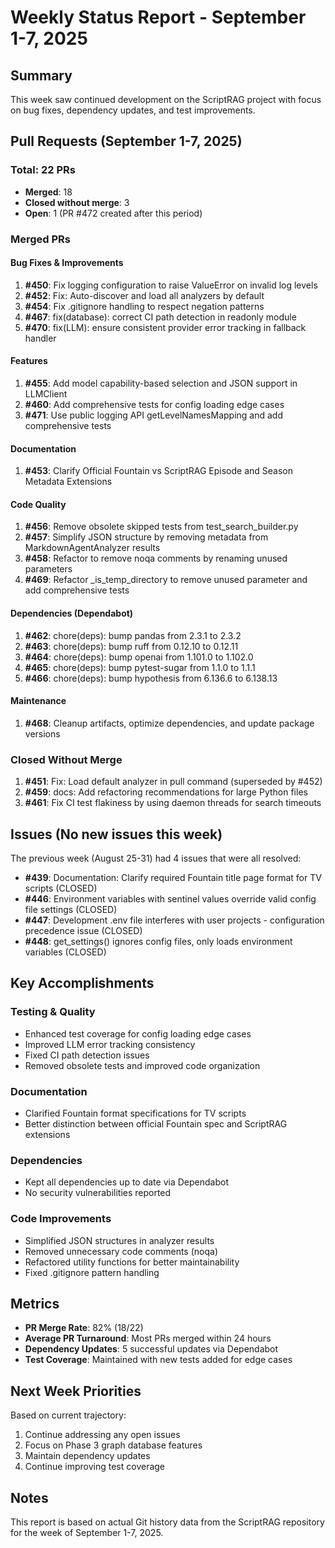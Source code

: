 # Weekly Status Report - September 1-7, 2025

## Summary

This week saw continued development on the ScriptRAG project with focus on bug fixes, dependency updates, and test improvements.

## Pull Requests (September 1-7, 2025)

### Total: 22 PRs

- **Merged**: 18
- **Closed without merge**: 3
- **Open**: 1 (PR #472 created after this period)

### Merged PRs

#### Bug Fixes & Improvements

1. **#450**: Fix logging configuration to raise ValueError on invalid log levels
2. **#452**: Fix: Auto-discover and load all analyzers by default
3. **#454**: Fix .gitignore handling to respect negation patterns
4. **#467**: fix(database): correct CI path detection in readonly module
5. **#470**: fix(LLM): ensure consistent provider error tracking in fallback handler

#### Features

1. **#455**: Add model capability-based selection and JSON support in LLMClient
2. **#460**: Add comprehensive tests for config loading edge cases
3. **#471**: Use public logging API getLevelNamesMapping and add comprehensive tests

#### Documentation

1. **#453**: Clarify Official Fountain vs ScriptRAG Episode and Season Metadata Extensions

#### Code Quality

1. **#456**: Remove obsolete skipped tests from test_search_builder.py
2. **#457**: Simplify JSON structure by removing metadata from MarkdownAgentAnalyzer results
3. **#458**: Refactor to remove noqa comments by renaming unused parameters
4. **#469**: Refactor _is_temp_directory to remove unused parameter and add comprehensive tests

#### Dependencies (Dependabot)

1. **#462**: chore(deps): bump pandas from 2.3.1 to 2.3.2
2. **#463**: chore(deps): bump ruff from 0.12.10 to 0.12.11
3. **#464**: chore(deps): bump openai from 1.101.0 to 1.102.0
4. **#465**: chore(deps): bump pytest-sugar from 1.1.0 to 1.1.1
5. **#466**: chore(deps): bump hypothesis from 6.136.6 to 6.138.13

#### Maintenance

1. **#468**: Cleanup artifacts, optimize dependencies, and update package versions

### Closed Without Merge

1. **#451**: Fix: Load default analyzer in pull command (superseded by #452)
2. **#459**: docs: Add refactoring recommendations for large Python files
3. **#461**: Fix CI test flakiness by using daemon threads for search timeouts

## Issues (No new issues this week)

The previous week (August 25-31) had 4 issues that were all resolved:

- **#439**: Documentation: Clarify required Fountain title page format for TV scripts (CLOSED)
- **#446**: Environment variables with sentinel values override valid config file settings (CLOSED)
- **#447**: Development .env file interferes with user projects - configuration precedence issue (CLOSED)
- **#448**: get_settings() ignores config files, only loads environment variables (CLOSED)

## Key Accomplishments

### Testing & Quality

- Enhanced test coverage for config loading edge cases
- Improved LLM error tracking consistency
- Fixed CI path detection issues
- Removed obsolete tests and improved code organization

### Documentation

- Clarified Fountain format specifications for TV scripts
- Better distinction between official Fountain spec and ScriptRAG extensions

### Dependencies

- Kept all dependencies up to date via Dependabot
- No security vulnerabilities reported

### Code Improvements

- Simplified JSON structures in analyzer results
- Removed unnecessary code comments (noqa)
- Refactored utility functions for better maintainability
- Fixed .gitignore pattern handling

## Metrics

- **PR Merge Rate**: 82% (18/22)
- **Average PR Turnaround**: Most PRs merged within 24 hours
- **Dependency Updates**: 5 successful updates via Dependabot
- **Test Coverage**: Maintained with new tests added for edge cases

## Next Week Priorities

Based on current trajectory:

1. Continue addressing any open issues
2. Focus on Phase 3 graph database features
3. Maintain dependency updates
4. Continue improving test coverage

## Notes

This report is based on actual Git history data from the ScriptRAG repository for the week of September 1-7, 2025.
